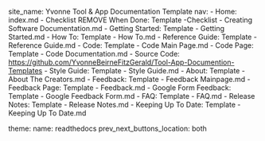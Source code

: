 site_name: Yvonne Tool & App Documentation Template
nav:
    - Home: index.md
    - Checklist REMOVE When Done: Template -Checklist - Creating Software Documentation.md
    - Getting Started: Template - Getting Started.md
    - How To: Template - How To.md
    - Reference Guide: Template - Reference Guide.md
    - Code: Template - Code Main Page.md
    - Code Page: Template - Code Documentation.md
    - Source Code: https://github.com/YvonneBeirneFitzGerald/Tool-App-Documention-Templates
    - Style Guide: Template - Style Guide.md
    - About: Template - About The Creators.md
    - Feedback: Template - Feedback Mainpage.md
    - Feedback Page: Template - Feedback.md
    - Google Form Feedback: Template - Google Feedback Form.md
    - FAQ: Template - FAQ.md
    - Release Notes: Template - Release Notes.md
    - Keeping Up To Date: Template - Keeping Up To Date.md
    
theme:
    name: readthedocs
    prev_next_buttons_location: both

